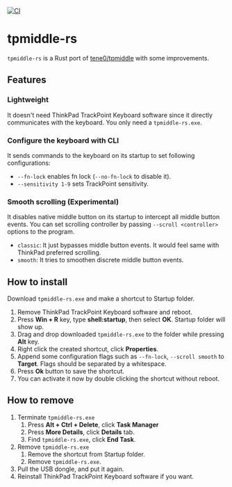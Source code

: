 [![CI](https://github.com/foriequal0/tpmiddle-rs/workflows/CI/badge.svg?branch=master&event=push)](https://github.com/foriequal0/tpmiddle-rs/actions?query=workflow%3ACI+event%3Apush+branch%3Amaster)

tpmiddle-rs
===========

`tpmiddle-rs` is a Rust port of [tene0/tpmiddle](https://github.com/tene0/tpmiddle) with some improvements.

## Features

### Lightweight

It doesn't need ThinkPad TrackPoint Keyboard software since it directly communicates with the keyboard.
You only need a `tpmiddle-rs.exe`.

### Configure the keyboard with CLI

It sends commands to the keyboard on its startup to set following configurations:

  * `--fn-lock` enables fn lock (`--no-fn-lock` to disable it).
  * `--sensitivity 1-9` sets TrackPoint sensitivity.

### Smooth scrolling (Experimental)

It disables native middle button on its startup to intercept all middle button events.
You can set scrolling controller by passing `--scroll <controller>` options to the program.

 * `classic`: It just bypasses middle button events. It would feel same with ThinkPad preferred scrolling.
 * `smooth`: It tries to smoothen discrete middle button events.

## How to install

Download `tpmiddle-rs.exe` and make a shortcut to Startup folder.

1. Remove ThinkPad TrackPoint Keyboard software and reboot.
1. Press **Win + R** key, type **shell:startup**, then select **OK**. Startup folder will show up.
1. Drag and drop downloaded `tpmiddle-rs.exe` to the folder while pressing **Alt** key.
1. Right click the created shortcut, click **Properties**.
1. Append some configuration flags such as `--fn-lock`, `--scroll smooth` to **Target**.
   Flags should be separated by a whitespace.
1. Press **Ok** button to save the shortcut.
1. You can activate it now by double clicking the shortcut without reboot.

## How to remove

1. Terminate `tpmiddle-rs.exe`
   1. Press **Alt + Ctrl + Delete**, click **Task Manager**
   1. Press **More Details**, click **Details** tab.
   1. Find `tpmiddle-rs.exe`, click **End Task**.
1. Remove `tpmiddle-rs.exe`
   1. Remove the shortcut from Startup folder.
   1. Remove `tpmiddle-rs.exe`.
1. Pull the USB dongle, and put it again.
1. Reinstall ThinkPad TrackPoint Keyboard software if you want.
